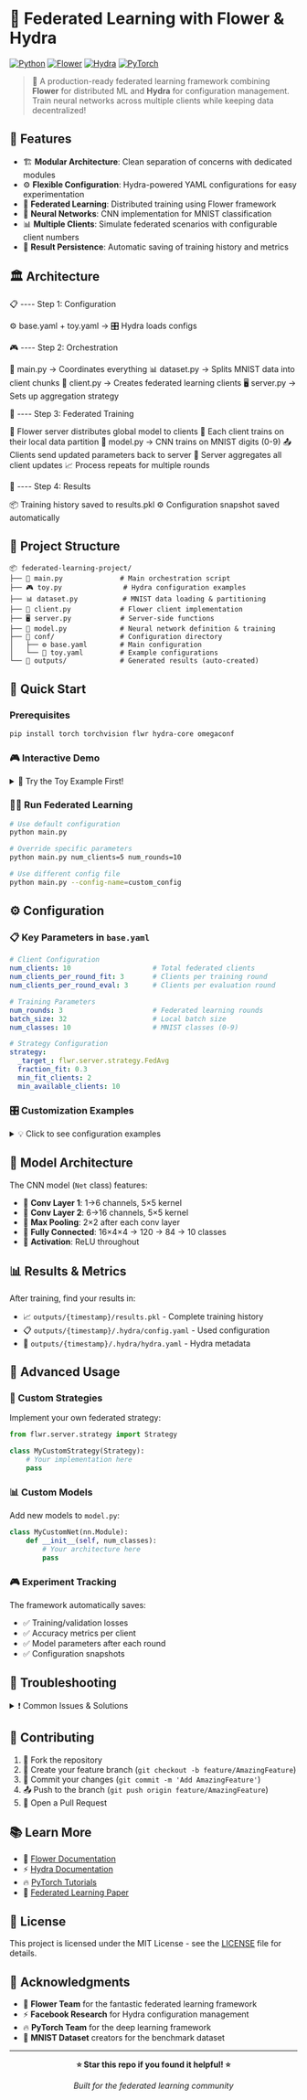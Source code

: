 # 🌸 Federated Learning with Flower & Hydra

[![Python](https://img.shields.io/badge/Python-3.8+-blue.svg)](https://python.org)
[![Flower](https://img.shields.io/badge/Flower-FL-green.svg)](https://flower.dev)
[![Hydra](https://img.shields.io/badge/Hydra-Config-orange.svg)](https://hydra.cc)
[![PyTorch](https://img.shields.io/badge/PyTorch-Deep%20Learning-red.svg)](https://pytorch.org)

> 🚀 A production-ready federated learning framework combining **Flower** for distributed ML and **Hydra** for configuration management. Train neural networks across multiple clients while keeping data decentralized!

## 🎯 Features

- 🏗️ **Modular Architecture**: Clean separation of concerns with dedicated modules
- ⚙️ **Flexible Configuration**: Hydra-powered YAML configurations for easy experimentation  
- 🔄 **Federated Learning**: Distributed training using Flower framework
- 🧠 **Neural Networks**: CNN implementation for MNIST classification
- 📊 **Multiple Clients**: Simulate federated scenarios with configurable client numbers
- 💾 **Result Persistence**: Automatic saving of training history and metrics

## 🏛️ Architecture

📋 ---- Step 1: Configuration

⚙️ base.yaml + toy.yaml → 🎛️ Hydra loads configs

🎮 ---- Step 2: Orchestration

📄 main.py → Coordinates everything
📊 dataset.py → Splits MNIST data into client chunks
👥 client.py → Creates federated learning clients
🖥️ server.py → Sets up aggregation strategy

🌸 ---- Step 3: Federated Training

🎯 Flower server distributes global model to clients
👤 Each client trains on their local data partition
🧠 model.py → CNN trains on MNIST digits (0-9)
📤 Clients send updated parameters back to server
🔄 Server aggregates all client updates
📈 Process repeats for multiple rounds

💾 ---- Step 4: Results

📦 Training history saved to results.pkl
⚙️ Configuration snapshot saved automatically
## 📁 Project Structure

```
📦 federated-learning-project/
├── 📄 main.py              # Main orchestration script
├── 🎮 toy.py               # Hydra configuration examples
├── 📊 dataset.py           # MNIST data loading & partitioning
├── 👥 client.py            # Flower client implementation
├── 🖥️ server.py            # Server-side functions
├── 🧠 model.py             # Neural network definition & training
├── 📁 conf/                # Configuration directory
│   ├── ⚙️ base.yaml        # Main configuration
│   └── 🎯 toy.yaml         # Example configurations
└── 📁 outputs/             # Generated results (auto-created)
```

## 🚀 Quick Start

### Prerequisites

```bash
pip install torch torchvision flwr hydra-core omegaconf
```

### 🎮 Interactive Demo

<details>
<summary>🎯 Try the Toy Example First!</summary>

```bash
python toy.py
```

This demonstrates Hydra's configuration magic:
- ✨ YAML config parsing
- 🔧 Function instantiation  
- 🏗️ Object creation from config
- 🎪 Partial function application

</details>

### 🏃‍♂️ Run Federated Learning

```bash
# Use default configuration
python main.py

# Override specific parameters
python main.py num_clients=5 num_rounds=10

# Use different config file
python main.py --config-name=custom_config
```

## ⚙️ Configuration

### 📋 Key Parameters in `base.yaml`

```yaml
# Client Configuration
num_clients: 10                    # Total federated clients
num_clients_per_round_fit: 3       # Clients per training round
num_clients_per_round_eval: 3      # Clients per evaluation round

# Training Parameters  
num_rounds: 3                      # Federated learning rounds
batch_size: 32                     # Local batch size
num_classes: 10                    # MNIST classes (0-9)

# Strategy Configuration
strategy:
  _target_: flwr.server.strategy.FedAvg
  fraction_fit: 0.3
  min_fit_clients: 2
  min_available_clients: 10
```

### 🎛️ Customization Examples

<details>
<summary>💡 Click to see configuration examples</summary>

**Change the model:**
```yaml
model:
  _target_: model.Net
  num_classes: 10
```

**Adjust training settings:**
```yaml
config_fit:
  lr: 0.01
  momentum: 0.9  
  local_epochs: 5
```

**Modify federated strategy:**
```yaml
strategy:
  _target_: flwr.server.strategy.FedProx
  proximal_mu: 0.1
```

</details>

## 🧠 Model Architecture

The CNN model (`Net` class) features:

- 🔹 **Conv Layer 1**: 1→6 channels, 5×5 kernel
- 🔹 **Conv Layer 2**: 6→16 channels, 5×5 kernel  
- 🔹 **Max Pooling**: 2×2 after each conv layer
- 🔹 **Fully Connected**: 16×4×4 → 120 → 84 → 10 classes
- 🔹 **Activation**: ReLU throughout

## 📊 Results & Metrics

After training, find your results in:
- 📈 `outputs/{timestamp}/results.pkl` - Complete training history
- 📋 `outputs/{timestamp}/.hydra/config.yaml` - Used configuration
- 📝 `outputs/{timestamp}/.hydra/hydra.yaml` - Hydra metadata

## 🔧 Advanced Usage

### 🎯 Custom Strategies

Implement your own federated strategy:

```python
from flwr.server.strategy import Strategy

class MyCustomStrategy(Strategy):
    # Your implementation here
    pass
```

### 📊 Custom Models

Add new models to `model.py`:

```python
class MyCustomNet(nn.Module):
    def __init__(self, num_classes):
        # Your architecture here
        pass
```

### 🎮 Experiment Tracking

The framework automatically saves:
- ✅ Training/validation losses
- ✅ Accuracy metrics per client
- ✅ Model parameters after each round
- ✅ Configuration snapshots

## 🐛 Troubleshooting

<details>
<summary>❗ Common Issues & Solutions</summary>

**CUDA Memory Error:**
```bash
# Reduce batch size or use CPU
python main.py batch_size=16
```

**Configuration Not Found:**
```bash
# Check config path
python main.py --config-path=./conf --config-name=base
```

**Client Connection Issues:**
```bash
# Reduce concurrent clients
python main.py client_resources.num_cpus=1
```

</details>

## 🤝 Contributing

1. 🍴 Fork the repository
2. 🌟 Create your feature branch (`git checkout -b feature/AmazingFeature`)
3. 💾 Commit your changes (`git commit -m 'Add AmazingFeature'`)
4. 📤 Push to the branch (`git push origin feature/AmazingFeature`)
5. 🎉 Open a Pull Request

## 📚 Learn More

- 🌸 [Flower Documentation](https://flower.dev/docs/)
- ⚡ [Hydra Documentation](https://hydra.cc/docs/intro/)
- 🔥 [PyTorch Tutorials](https://pytorch.org/tutorials/)
- 📖 [Federated Learning Paper](https://arxiv.org/abs/1602.05629)

## 📄 License

This project is licensed under the MIT License - see the [LICENSE](LICENSE) file for details.

## 🌟 Acknowledgments

- 🌸 **Flower Team** for the fantastic federated learning framework
- ⚡ **Facebook Research** for Hydra configuration management  
- 🔥 **PyTorch Team** for the deep learning framework
- 🎯 **MNIST Dataset** creators for the benchmark dataset

---

<div align="center">

**⭐ Star this repo if you found it helpful! ⭐**

*Built for the federated learning community*

</div>
